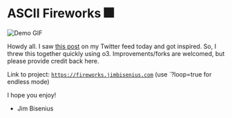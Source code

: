 # ASCII Fireworks 🎆

![Demo GIF](https://github.com/jimmybisenius/ascii-fireworks/blob/c8e94b0253d31b1f7e6555df3de83d4e535c7079/demo.gif)


Howdy all. I saw [this post](https://x.com/JohnPhamous/status/1935748219038056967) on my Twitter feed today and got inspired.
So, I threw this together quickly using o3. Improvements/forks are welcomed, but please provide credit back here.

Link to project: [`https://fireworks.jimbisenius.com`](https://fireworks.jimbisenius.com) (use `?loop=true for endless mode)

I hope you enjoy!

- Jim Bisenius